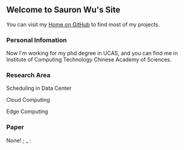 ## Welcome to Sauron Wu's Site

You can visit my [Home on GitHub](https://github.com/wutianze) to find most of my projects.

### Personal Infomation

Now I'm working for my phd degree in UCAS, and you can find me in Institute of Computing Technology Chinese Academy of Sciences.

<!--
```markdown
Syntax highlighted code block

# Header 1
## Header 2
### Header 3

- Bulleted
- List

1. Numbered
2. List

**Bold** and _Italic_ and `Code` text

[Link](url) and ![Image](src)
```
-->

### Research Area

Scheduling in Data Center

Cloud Computing

Edge Computing

### Paper

None! ; _ :
